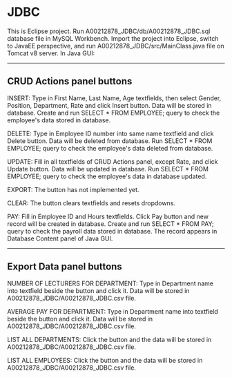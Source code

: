 # JDBC

This is Eclipse project.
Run A00212878_JDBC/db/A00212878_JDBC.sql database file in MySQL Workbench.
Import the project into Eclipse, switch to JavaEE perspective, and run A00212878_JDBC/src/MainClass.java file on Tomcat v8 server.
In Java GUI:

------------------------------------------------------------------------------------------------------------------------------------------
CRUD Actions panel buttons
------------------------------------------------------------------------------------------------------------------------------------------
INSERT: Type in First Name, Last Name, Age textfields, then select Gender, Position, Department, Rate and click Insert button. Data will be stored in database. Create and run SELECT * FROM EMPLOYEE; query to check the employee's data stored in database.

DELETE: Type in Employee ID number into same name textfield and click Delete button. Data will be deleted from database. Run SELECT * FROM EMPLOYEE; query to check the employee's data deleted from database.

UPDATE: Fill in all textfields of CRUD Actions panel, except Rate, and click Update button. Data will be updated in database. Run SELECT * FROM EMPLOYEE; query to check the employee's data in database updated.

EXPORT: The button has not implemented yet.

CLEAR: The button clears textfields and resets dropdowns.

PAY: Fill in Employee ID and Hours textfields. Click Pay button and new record will be created in database. Create and run SELECT * FROM PAY; query to check the payroll data stored in database. The record appears in Database Content panel of Java GUI.

------------------------------------------------------------------------------------------------------------------------------------------
Export Data panel buttons
------------------------------------------------------------------------------------------------------------------------------------------
NUMBER OF LECTURERS FOR DEPARTMENT: Type in Department name into textfield beside the button and click it. Data will be stored in A00212878_JDBC/A00212878_JDBC.csv file.

AVERAGE PAY FOR DEPARTMENT: Type in Department name into textfield beside the button and click it. Data will be stored in A00212878_JDBC/A00212878_JDBC.csv file.

LIST ALL DEPARTMENTS: Click the button and the data will be stored in A00212878_JDBC/A00212878_JDBC.csv file.

LIST ALL EMPLOYEES: Click the button and the data will be stored in A00212878_JDBC/A00212878_JDBC.csv file.
